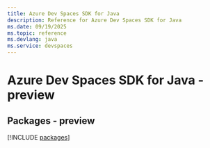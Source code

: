 ```yaml
---
title: Azure Dev Spaces SDK for Java
description: Reference for Azure Dev Spaces SDK for Java
ms.date: 09/19/2025
ms.topic: reference
ms.devlang: java
ms.service: devspaces
---
```

# Azure Dev Spaces SDK for Java - preview
## Packages - preview
[!INCLUDE [packages](dev-spaces-index.md)]